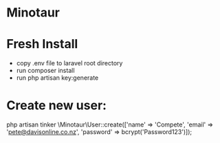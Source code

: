 ﻿# Minotaur

# Fresh Install
- copy .env file to laravel root directory
- run composer install
- run php artisan key:generate

# Create new user:
php artisan tinker
\Minotaur\User::create(['name' => 'Compete', 'email' => 'pete@davisonline.co.nz', 'password' => bcrypt('Password123')]);
